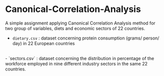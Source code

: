 # Canonical-Correlation-Analysis
A simple assignment applying Canonical Correlation Analysis method for two group of variables, diets and economic sectors of 22 countries.
</br> 
- `dietary.csv` : dataset concerning protein consumption (grams/ person/ day) in 22 European countries
</br> 
- `sectors.csv` : dataset concerning the distribution in percentage of  the workforce  employed in nine different industry sectors in  the same 22 countries.
</br> 

